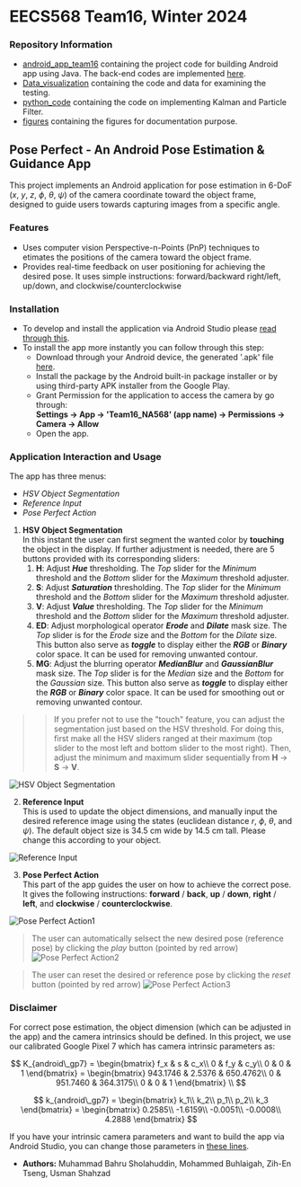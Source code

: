 # EECS568 Team16, Winter 2024

### Repository Information
* [android_app_team16](https://github.com/zizien1019/NA568_Team16/tree/main/android_app_team16) containing the project code for building Android app using Java. The back-end codes are implemented [here](https://github.com/zizien1019/NA568_Team16/tree/main/android_app_team16/app/src/main/java/com/mbsbahru/na568Teamproject_MohammedAlanUsmanBahru). 
* [Data_visualization](https://github.com/zizien1019/NA568_Team16/tree/main/Data_visualization) containing the code and data for examining the testing.
* [python_code](https://github.com/zizien1019/NA568_Team16/tree/main/python_code) containing the code on implementing Kalman and Particle Filter.
* [figures](https://github.com/zizien1019/NA568_Team16/tree/main/figures) containing the figures for documentation purpose.
 
## Pose Perfect - An Android Pose Estimation & Guidance App

This project implements an Android application for pose estimation in 6-DoF ($x$, $y$, $z$, $\phi$, $\theta$, $\psi$) of the camera coordinate toward the object frame, designed to guide users towards capturing images from a specific angle.

### Features

* Uses computer vision Perspective-n-Points (PnP) techniques to etimates the positions of the camera toward the object frame.
* Provides real-time feedback on user positioning for achieving the desired pose. It uses simple instructions: forward/backward right/left, up/down, and clockwise/counterclockwise

### Installation
* To develop and install the application via Android Studio please [read through this](android_app_team16/README.md).
* To install the app more instantly you can follow through this step:
  - Download through your Android device, the generated '.apk' file [here](https://drive.google.com/file/d/1H8T5yAWxWS_5-SAM8eWqe3GmNhLwfa4T/view?usp=sharing).
  - Install the package by the Android built-in package installer or by using third-party APK installer from the Google Play.
  - Grant Permission for the application to access the camera by go through:\
    **Settings &rarr; App &rarr; 'Team16_NA568' (app name) &rarr; Permissions &rarr; Camera &rarr; Allow**
  - Open the app.



### Application Interaction and Usage
The app has three menus:
 - *HSV Object Segmentation*
 - *Reference Input*
 - *Pose Perfect Action*

1. **HSV Object Segmentation**\
In this instant the user can first segment the wanted color by **touching** the object in the display. If further adjustment is needed, there are 5 buttons provided with its corresponding sliders:
    1. **H**: Adjust ***Hue*** thresholding. The *Top* slider for the *Minimum* threshold and the *Bottom* slider for the *Maximum* threshold adjuster.
    2. **S**: Adjust ***Saturation*** thresholding. The *Top* slider for the *Minimum* threshold and the *Bottom* slider for the *Maximum* threshold adjuster.
    3. **V**: Adjust ***Value*** thresholding. The *Top* slider for the *Minimum* threshold and the *Bottom* slider for the *Maximum* threshold adjuster.
    4. **ED**: Adjust morphological operator ***Erode*** and ***Dilate*** mask size. The *Top* slider is for the *Erode* size and the *Bottom* for the *Dilate* size. This button also serve as ***toggle*** to display either the ***RGB*** or ***Binary*** color space. It can be used for removing unwanted contour.
    5. **MG**: Adjust the blurring operator ***MedianBlur*** and ***GaussianBlur*** mask size. The *Top* slider is for the *Median* size and the *Bottom* for the *Gaussian* size. This button also serve as ***toggle*** to display either the ***RGB*** or ***Binary*** color space. It can be used for smoothing out or removing unwanted contour.
   
>> If you prefer not to use the "touch" feature, you can adjust the segmentation just based on the HSV threshold. For doing this, first make all the HSV sliders ranged at their maximum (top slider to the most left and bottom slider to the most right). Then, adjust the minimum and maximum slider sequentially from **H** &rarr; **S** &rarr; **V**.

![HSV Object Segmentation](https://github.com/zizien1019/NA568_Team16/assets/113637971/11ba64ab-c299-4b62-961f-ab09b91a8cc4)


2. **Reference Input**\
This is used to update the object dimensions, and manually input the desired reference image using the states (euclidean distance $r$, $\phi$, $\theta$, and $\psi$). The default object size is 34.5 cm wide by 14.5 cm tall. Please change this according to your object.

![Reference Input](https://github.com/zizien1019/NA568_Team16/assets/113637971/2da23e17-7d1d-43de-9681-cebac0307cc1)


3. **Pose Perfect Action**\
This part of the app guides the user on how to achieve the correct pose. It gives the following instructions: **forward** / **back**, **up** / **down**, **right** / **left**, and **clockwise** / **counterclockwise**.

![Pose Perfect Action1](https://github.com/zizien1019/NA568_Team16/assets/113637971/9b9f44c5-65a4-45b0-a7e1-a3ac6d25ded0)


> The user can automatically selsect the new desired pose (reference pose) by clicking the *play* button (pointed by red arrow)
![Pose Perfect Action2](https://github.com/zizien1019/NA568_Team16/assets/113637971/d05ad614-f165-4de1-b05b-6d332cc06893)


> The user can reset the desired or reference pose by clicking the *reset* button (pointed by red arrow)
![Pose Perfect Action3](https://github.com/zizien1019/NA568_Team16/assets/113637971/0c3dc39a-9ad3-49a8-84f9-744aa0af1ff7)


### Disclaimer
For correct pose estimation, the object dimension (which can be adjusted in the app) and the camera intrinsics should be defined. In this project, we use our calibrated Google Pixel 7 which has camera intrinsic parameters as:

$$
K_{android\_gp7} = \begin{bmatrix}
    f_x & s & c_x\\
    0 & f_y & c_y\\
    0 & 0 & 1
\end{bmatrix}
= \begin{bmatrix}
    943.1746 & 2.5376 & 650.4762\\
    0 & 951.7460 & 364.3175\\
    0 & 0 & 1
\end{bmatrix} \\
$$

$$
k_{android\_gp7} = \begin{bmatrix}
    k_1\\
    k_2\\
    p_1\\
    p_2\\
    k_3
\end{bmatrix}
= \begin{bmatrix}
    0.2585\\
    -1.6159\\
    -0.0051\\
    -0.0008\\
    4.2888
\end{bmatrix}
$$

If you have your intrinsic camera parameters and want to build the app via Android Studio, you can change those parameters in [these lines](https://github.com/zizien1019/NA568_Team16/blob/main/android_app_team16/app/src/main/java/com/mbsbahru/na568Teamproject_MohammedAlanUsmanBahru/MainActivity.java#L113C5-L122C96).


* **Authors:** Muhammad Bahru Sholahuddin, Mohammed Buhlaigah, Zih-En Tseng, Usman Shahzad


